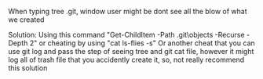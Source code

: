 When typing tree .git, window user might be dont see all the blow of what we created

Solution: Using this command "Get-ChildItem -Path .git\objects -Recurse -Depth 2" or cheating by using "cat ls-flies -s" 
Or another cheat that you can use git log and pass the step of seeing tree and git cat file, however it might log all of trash file that you accidently create it, so, not really recommend this solution